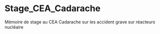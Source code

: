 # Stage_CEA_Cadarache
Mémoire de stage au CEA Cadarache sur les accident grave sur réacteurs nucléaire 
